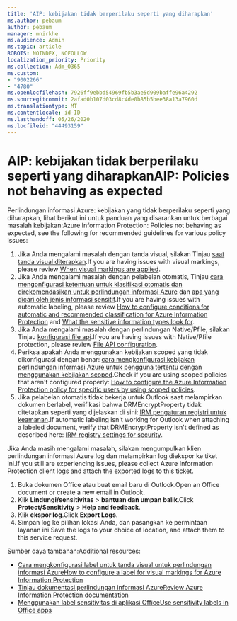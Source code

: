 ```yaml
---
title: 'AIP: kebijakan tidak berperilaku seperti yang diharapkan'
ms.author: pebaum
author: pebaum
manager: mnirkhe
ms.audience: Admin
ms.topic: article
ROBOTS: NOINDEX, NOFOLLOW
localization_priority: Priority
ms.collection: Adm_O365
ms.custom:
- "9002266"
- "4780"
ms.openlocfilehash: 7926ff9ebbd54969fb5b3ae5d909baffe96a4292
ms.sourcegitcommit: 2afad0b107d03cd8c4de0b85b5bee38a13a7960d
ms.translationtype: MT
ms.contentlocale: id-ID
ms.lasthandoff: 05/26/2020
ms.locfileid: "44493159"
---
```

# <a name="aip-policies-not-behaving-as-expected"></a><span data-ttu-id="142cd-102">AIP: kebijakan tidak berperilaku seperti yang diharapkan</span><span class="sxs-lookup"><span data-stu-id="142cd-102">AIP: Policies not behaving as expected</span></span>

<span data-ttu-id="142cd-103">Perlindungan informasi Azure: kebijakan yang tidak berperilaku seperti yang diharapkan, lihat berikut ini untuk panduan yang disarankan untuk berbagai masalah kebijakan:</span><span class="sxs-lookup"><span data-stu-id="142cd-103">Azure Information Protection: Policies not behaving as expected, see the following for recommended guidelines for various policy issues:</span></span>

1. <span data-ttu-id="142cd-104">Jika Anda mengalami masalah dengan tanda visual, silakan Tinjau [saat tanda visual diterapkan](https://docs.microsoft.com/azure/information-protection/configure-policy-markings#when-visual-markings-are-applied).</span><span class="sxs-lookup"><span data-stu-id="142cd-104">If you are having issues with visual markings, please review [When visual markings are applied](https://docs.microsoft.com/azure/information-protection/configure-policy-markings#when-visual-markings-are-applied).</span></span>
2. <span data-ttu-id="142cd-105">Jika Anda mengalami masalah dengan pelabelan otomatis, Tinjau [cara mengonfigurasi ketentuan untuk klasifikasi otomatis dan direkomendasikan untuk perlindungan informasi Azure](https://docs.microsoft.com/azure/information-protection/configure-policy-classification) dan [apa yang dicari oleh jenis informasi sensitif](https://docs.microsoft.com/office365/securitycompliance/what-the-sensitive-information-types-look-for).</span><span class="sxs-lookup"><span data-stu-id="142cd-105">If you are having issues with automatic labeling, please review [How to configure conditions for automatic and recommended classification for Azure Information Protection](https://docs.microsoft.com/azure/information-protection/configure-policy-classification) and [What the sensitive information types look for](https://docs.microsoft.com/office365/securitycompliance/what-the-sensitive-information-types-look-for).</span></span>
3. <span data-ttu-id="142cd-106">Jika Anda mengalami masalah dengan perlindungan Native/Pfile, silakan Tinjau [konfigurasi file api](https://docs.microsoft.com/azure/information-protection/develop/file-api-configuration).</span><span class="sxs-lookup"><span data-stu-id="142cd-106">If you are having issues with Native/Pfile protection, please review [File API configuration](https://docs.microsoft.com/azure/information-protection/develop/file-api-configuration).</span></span>
4. <span data-ttu-id="142cd-107">Periksa apakah Anda menggunakan kebijakan scoped yang tidak dikonfigurasi dengan benar: [cara mengkonfigurasi kebijakan perlindungan informasi Azure untuk pengguna tertentu dengan menggunakan kebijakan scoped](https://docs.microsoft.com/azure/information-protection/configure-policy-scope).</span><span class="sxs-lookup"><span data-stu-id="142cd-107">Check if you are using scoped policies that aren't configured properly: [How to configure the Azure Information Protection policy for specific users by using scoped policies](https://docs.microsoft.com/azure/information-protection/configure-policy-scope).</span></span>
5. <span data-ttu-id="142cd-108">Jika pelabelan otomatis tidak bekerja untuk Outlook saat melampirkan dokumen berlabel, verifikasi bahwa DRMEncryptProperty tidak ditetapkan seperti yang dijelaskan di sini: [IRM pengaturan registri untuk keamanan](https://docs.microsoft.com/deployoffice/security/protect-sensitive-messages-and-documents-by-using-irm-in-office#office-2016-irm-registry-key-options).</span><span class="sxs-lookup"><span data-stu-id="142cd-108">If automatic labeling isn't working for Outlook when attaching a labeled document, verify that DRMEncryptProperty isn't defined as described here: [IRM registry settings for security](https://docs.microsoft.com/deployoffice/security/protect-sensitive-messages-and-documents-by-using-irm-in-office#office-2016-irm-registry-key-options).</span></span>

<span data-ttu-id="142cd-109">Jika Anda masih mengalami masalah, silakan mengumpulkan klien perlindungan informasi Azure log dan melampirkan log diekspor ke tiket ini.</span><span class="sxs-lookup"><span data-stu-id="142cd-109">If you still are experiencing issues, please collect Azure Information Protection client logs and attach the exported logs to this ticket.</span></span>

1. <span data-ttu-id="142cd-110">Buka dokumen Office atau buat email baru di Outlook.</span><span class="sxs-lookup"><span data-stu-id="142cd-110">Open an Office document or create a new email in Outlook.</span></span>
2. <span data-ttu-id="142cd-111">Klik **Lindungi/sensitivitas**  >  **bantuan dan umpan balik**.</span><span class="sxs-lookup"><span data-stu-id="142cd-111">Click **Protect/Sensitivity** > **Help and feedback**.</span></span>
3. <span data-ttu-id="142cd-112">Klik **ekspor log**.</span><span class="sxs-lookup"><span data-stu-id="142cd-112">Click **Export Logs**.</span></span>
4. <span data-ttu-id="142cd-113">Simpan log ke pilihan lokasi Anda, dan pasangkan ke permintaan layanan ini.</span><span class="sxs-lookup"><span data-stu-id="142cd-113">Save the logs to your choice of location, and attach them to this service request.</span></span>

<span data-ttu-id="142cd-114">Sumber daya tambahan:</span><span class="sxs-lookup"><span data-stu-id="142cd-114">Additional resources:</span></span>

- [<span data-ttu-id="142cd-115">Cara mengkonfigurasi label untuk tanda visual untuk perlindungan informasi Azure</span><span class="sxs-lookup"><span data-stu-id="142cd-115">How to configure a label for visual markings for Azure Information Protection</span></span>](https://docs.microsoft.com/azure/information-protection/configure-policy-markings)
- [<span data-ttu-id="142cd-116">Tinjau dokumentasi perlindungan informasi Azure</span><span class="sxs-lookup"><span data-stu-id="142cd-116">Review Azure Information Protection documentation</span></span>](https://docs.microsoft.com/azure/information-protection/what-is-information-protection)
- [<span data-ttu-id="142cd-117">Menggunakan label sensitivitas di aplikasi Office</span><span class="sxs-lookup"><span data-stu-id="142cd-117">Use sensitivity labels in Office apps</span></span>](https://docs.microsoft.com/microsoft-365/compliance/sensitivity-labels-office-apps)


